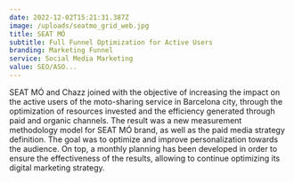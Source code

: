 ```yaml
---
date: 2022-12-02T15:21:31.387Z
image: /uploads/seatmo_grid_web.jpg
title: SEAT MÓ
subtitle: Full Funnel Optimization for Active Users
branding: Marketing Funnel
service: Social Media Marketing
value: SEO/ASO...
---
```


SEAT MÓ and Chazz joined with the objective of increasing the impact on the active users of the moto-sharing service in Barcelona city, through the optimization of resources invested and the efficiency generated through paid and organic channels. The result was a new measurement methodology model for SEAT MÓ brand, as well as the paid media strategy definition. The goal was to optimize and improve personalization towards the audience. On top, a monthly planning has been developed in order to ensure the effectiveness of the results, allowing to continue optimizing its digital marketing strategy.
